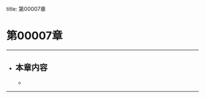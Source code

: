 title: 第00007章
# 第00007章
-------------------------------------------------
- 本章内容
    - 
    - 
-------------------------------------------------

